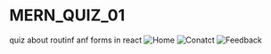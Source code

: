 # MERN_QUIZ_01
quiz about routinf anf forms in react
![Home](https://user-images.githubusercontent.com/53677018/159542018-0a73ae49-8f87-43b6-9bfc-b815d9c41e21.png)
![Conatct](https://user-images.githubusercontent.com/53677018/159542161-4b885064-cbbb-4196-b47e-7d84ac6d8a07.png)
![Feedback](https://user-images.githubusercontent.com/53677018/159542139-70a9519b-8bd6-494c-baf4-f83249eadee9.png)

